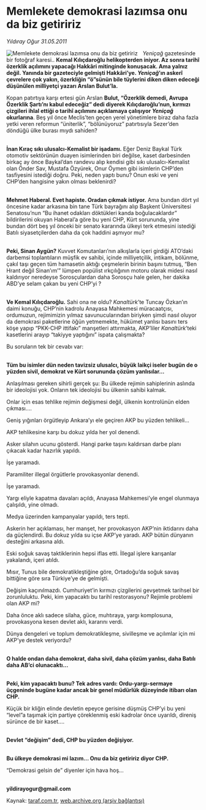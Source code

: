 # Memlekete demokrasi lazımsa onu da biz getiririz 

*Yıldıray Oğur 31.05.2011*

<div class="yazi"><img align="left" alt="Memlekete demokrasi lazımsa onu da biz getiririz " border="0" src="http://www.taraf.com.tr/fotoraflar/makaleler/memlekete-demokrasi-lazimsa-onu-da-biz-getiririz_1831_orijinal.jpg" style="border-right-width:10px; border-color:#FFFFFF"/><p><i>Yeniçağ</i> gazetesinde bir fotoğraf karesi.. <b>Kemal Kılıçdaroğlu helikopterden iniyor. Az sonra tarihî özerklik açılımını yapacağı Hakkâri mitinginde konuşacak. Ama yalnız değil. Yanında bir gazeteciyle gelmişti Hakkâri’ye. <i>Yeniçağ</i>’ın askerî çevrelere çok yakın, özerkliğin “ö”sünün bile tüylerini diken diken edeceği düşünülen milliyetçi yazarı Arslan Bulut’la.</b></p>
<p>Kopan patırtıya karşı ertesi gün Arslan <b>Bulut, “Özerklik demedi, Avrupa Özerklik Şartı’nı kabul edeceğiz” dedi diyerek Kılıçdaroğlu’nun, kırmızı çizgileri ihlal ettiği o tarihî açılımını açıklamaya çalışıyor <i>Yeniçağ</i> okurlarına</b>. Beş yıl önce Meclis’ten geçen yerel yönetimlere biraz daha fazla yetki veren reformun “üniterlik”, “bölünüyoruz” patırtısıyla Sezer’den döndüğü ülke burası mıydı sahiden?</p>
<p><b><br/>İnan Kıraç sıkı ulusalcı-Kemalist bir işadamı.</b> Eğer Deniz Baykal Türk otomotiv sektörünün duayen isimlerinden biri değilse, kaset darbesinden birkaç ay önce Baykal’dan randevu alıp kendisi gibi sıkı ulusalcı-Kemalist olan Önder Sav, Mustafa Özyürek, Onur Öymen gibi isimlerin CHP’den tasfiyesini istediği doğru. Peki, neden yaptı bunu? Onun eski ve yeni CHP’den hangisine yakın olması beklenirdi?</p>
<p><b><br/>Mehmet Haberal. Evet hapiste. Oradan çıkmak istiyor.</b> Ama bundan dört yıl öncesine kadar arkasına bin tane Türk bayrağını alıp Başkent Üniversitesi Senatosu’nun “Bu ihanet odakları döktükleri kanda boğulacaklardır” bildirilerini okuyan Haberal’a göre bu yeni CHP, Kürt sorununda, yine bundan dört beş yıl önceki bir senato kararında ülkeyi terk etmesini istediği Batılı siyasetçilerden daha da çok haddini aşmıyor mu? </p>
<p><b><br/>Peki, Sinan Aygün?</b> Kuvvet Komutanları’nın alkışlarla içeri girdiği ATO’daki darbemsi toplantıların müşfik ev sahibi, içinde milliyetçilik, intikam, bölünme, çakıl taşı geçen tüm hamasetin aktığı çeşmelerin birinin başını tutmuş, “Ben Hrant değil Sinan’ım’” lümpen popülist ırkçılığının motoru olarak midesi nasıl kaldırıyor neredeyse Sorosçulardan daha Sorosçu hale gelen, her dakika ABD’ye selam çakan bu yeni CHP’yi ?</p>
<p><b><br/>Ve Kemal Kılıçdaroğlu.</b> Sahi ona ne oldu? <i>Kanaltürk</i>’te Tuncay Özkan’ın daimi konuğu, CHP’nin kadrolu Anayasa Mahkemesi müracaatçısı, ordumuzun, rejimimizin yılmaz savunucularından biriyken şimdi nasıl oluyor da demokrasi paketlerine öğün yetmemekte, hükümet yanlısı basını ters köşe yapıp “PKK-CHP ittifakı” manşetleri attırmakta, AKP’liler <i>Kanaltürk</i>’teki kasetlerini arayıp “takiyye yaptığını” ispata çalışmakta? </p>
<p>Bu soruların tek bir cevabı var: </p>
<p><b><br/>Tüm bu isimler dün neden tavizsiz ulusalcı, büyük laikçi iseler bugün de o yüzden sivil, demokrat ve Kürt sorununda çözüm yanlısılar...</b></p>
<p>Anlaşılması gereken sihirli gerçek şu: Bu ülkede rejimin sahiplerinin aslında bir ideolojisi yok. Onların tek ideolojisi bu ülkenin sahibi kalmak.</p>
<p>Onlar için esas tehlike rejimin değişmesi değil, ülkenin kontrolünün elden çıkması….</p>
<p>Geniş yığınları örgütleyip Ankara’yı ele geçiren AKP bu yüzden tehlikeli...</p>
<p>AKP tehlikesine karşı bu dokuz yılda her yol denendi.</p>
<p>Asker silahın ucunu gösterdi. Hangi parke taşını kaldırsan darbe planı çıkacak kadar hazırlık yapıldı. </p>
<p>İşe yaramadı.</p>
<p>Paramiliter illegal örgütlerle provokasyonlar denendi. </p>
<p>İşe yaramadı.</p>
<p>Yargı eliyle kapatma davaları açıldı, Anayasa Mahkemesi’yle engel olunmaya çalışıldı, yine olmadı.</p>
<p>Medya üzerinden kampanyalar yapıldı, ters tepti.</p>
<p>Askerin her açıklaması, her manşet, her provokasyon AKP’nin iktidarını daha da güçlendirdi. Bu dokuz yılda su içse AKP’ye yaradı. AKP bütün dünyanın desteğini arkasına aldı.</p>
<p>Eski soğuk savaş taktiklerinin hepsi iflas etti. İllegal işlere karışanlar yakalandı, içeri atıldı.</p>
<p>Mısır, Tunus bile demokratikleştiğine göre, Ortadoğu’da soğuk savaş bittiğine göre sıra Türkiye’ye de gelmişti. </p>
<p>Değişim kaçınılmazdı. Cumhuriyet’in kırmızı çizgilerini gevşetmek tarihsel bir zorunluluktu. Peki, kim yapacaktı bu tarihî restorasyonu? Rejimle problemi olan AKP mi? </p>
<p>Daha önce aklı sadece silaha, güce, muhtıraya, yargı komplosuna, provokasyona kesen devlet aklı, kararını verdi.</p>
<p>Dünya dengeleri ve toplum demokratikleşme, sivilleşme ve açılımlar için mi AKP’ye destek veriyordu?</p>
<p><b><br/>O halde ondan daha demokrat, daha sivil, daha çözüm yanlısı, daha Batılı daha AB’ci olunacaktı...</b></p>
<p><b><br/>Peki, kim yapacaktı bunu? Tek adres vardı: Ordu-yargı-sermaye üçgeninde bugüne kadar ancak bir genel müdürlük düzeyinde itibarı olan CHP.</b></p>
<p>Küçük bir kliğin elinde devletin epeyce gerisine düşmüş CHP’yi bu yeni “level”a taşımak için partiye çöreklenmiş eski kadrolar önce uyarıldı, direniş sürünce de bir kaset....</p>
<p><b><br/>Devlet “değişim” dedi, CHP bu yüzden değişiyor.</b></p>
<p><b><br/>Bu ülkeye demokrasi mi lazım... Onu da biz getiririz diyor CHP.</b></p>
<p>“Demokrasi gelsin de” diyenler için hava hoş...</p>
<p><b><br/>yildirayogur@gmail.com</b></p>
</div>

Kaynak: [taraf.com.tr](http://www.taraf.com.tr/yildiray-ogur/makale-memlekete-demokrasi-lazimsa-onu-da-biz-getiririz.htm), [web.archive.org (arşiv bağlantısı)](http://web.archive.org/web/20130709215137/http://www.taraf.com.tr/yildiray-ogur/makale-memlekete-demokrasi-lazimsa-onu-da-biz-getiririz.htm)
